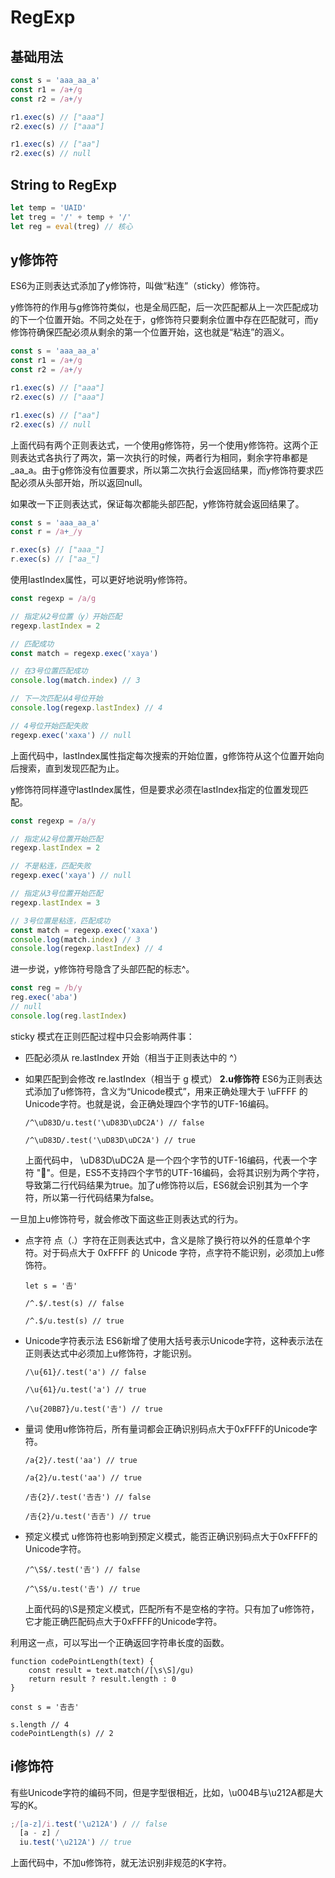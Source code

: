 # RegExp

## 基础用法

```js
const s = 'aaa_aa_a'
const r1 = /a+/g
const r2 = /a+/y

r1.exec(s) // ["aaa"]
r2.exec(s) // ["aaa"]

r1.exec(s) // ["aa"]
r2.exec(s) // null
```

## String to RegExp

```js
let temp = 'UAID'
let treg = '/' + temp + '/'
let reg = eval(treg) // 核心
```

## **y修饰符**

ES6为正则表达式添加了y修饰符，叫做“粘连”（sticky）修饰符。

y修饰符的作用与g修饰符类似，也是全局匹配，后一次匹配都从上一次匹配成功的下一个位置开始。不同之处在于，g修饰符只要剩余位置中存在匹配就可，而y修饰符确保匹配必须从剩余的第一个位置开始，这也就是“粘连”的涵义。

```js
const s = 'aaa_aa_a'
const r1 = /a+/g
const r2 = /a+/y

r1.exec(s) // ["aaa"]
r2.exec(s) // ["aaa"]

r1.exec(s) // ["aa"]
r2.exec(s) // null
```

上面代码有两个正则表达式，一个使用g修饰符，另一个使用y修饰符。这两个正则表达式各执行了两次，第一次执行的时候，两者行为相同，剩余字符串都是\_aa_a。由于g修饰没有位置要求，所以第二次执行会返回结果，而y修饰符要求匹配必须从头部开始，所以返回null。

如果改一下正则表达式，保证每次都能头部匹配，y修饰符就会返回结果了。

```js
const s = 'aaa_aa_a'
const r = /a+_/y

r.exec(s) // ["aaa_"]
r.exec(s) // ["aa_"]
```

使用lastIndex属性，可以更好地说明y修饰符。

```js
const regexp = /a/g

// 指定从2号位置（y）开始匹配
regexp.lastIndex = 2

// 匹配成功
const match = regexp.exec('xaya')

// 在3号位置匹配成功
console.log(match.index) // 3

// 下一次匹配从4号位开始
console.log(regexp.lastIndex) // 4

// 4号位开始匹配失败
regexp.exec('xaxa') // null
```

上面代码中，lastIndex属性指定每次搜索的开始位置，g修饰符从这个位置开始向后搜索，直到发现匹配为止。

y修饰符同样遵守lastIndex属性，但是要求必须在lastIndex指定的位置发现匹配。

```js
const regexp = /a/y

// 指定从2号位置开始匹配
regexp.lastIndex = 2

// 不是粘连，匹配失败
regexp.exec('xaya') // null

// 指定从3号位置开始匹配
regexp.lastIndex = 3

// 3号位置是粘连，匹配成功
const match = regexp.exec('xaxa')
console.log(match.index) // 3
console.log(regexp.lastIndex) // 4
```

进一步说，y修饰符号隐含了头部匹配的标志^。

```js
const reg = /b/y
reg.exec('aba')
// null
console.log(reg.lastIndex)
```

sticky 模式在正则匹配过程中只会影响两件事：

- 匹配必须从 re.lastIndex 开始（相当于正则表达中的 ^）

- 如果匹配到会修改 re.lastIndex（相当于 g 模式）
  **2.u修饰符**
  ES6为正则表达式添加了u修饰符，含义为“Unicode模式”，用来正确处理大于 \uFFFF 的Unicode字符。也就是说，会正确处理四个字节的UTF-16编码。

  ```
  /^\uD83D/u.test('\uD83D\uDC2A') // false

  /^\uD83D/.test('\uD83D\uDC2A') // true
  ```

  上面代码中， \uD83D\uDC2A 是一个四个字节的UTF-16编码，代表一个字符 "🐪"。但是，ES5不支持四个字节的UTF-16编码，会将其识别为两个字符，导致第二行代码结果为true。加了u修饰符以后，ES6就会识别其为一个字符，所以第一行代码结果为false。

一旦加上u修饰符号，就会修改下面这些正则表达式的行为。

- 点字符
  点（.）字符在正则表达式中，含义是除了换行符以外的任意单个字符。对于码点大于 0xFFFF 的 Unicode 字符，点字符不能识别，必须加上u修饰符。

  ```
  let s = '𠮷'

  /^.$/.test(s) // false

  /^.$/u.test(s) // true
  ```

- Unicode字符表示法
  ES6新增了使用大括号表示Unicode字符，这种表示法在正则表达式中必须加上u修饰符，才能识别。

  ```
  /\u{61}/.test('a') // false

  /\u{61}/u.test('a') // true

  /\u{20BB7}/u.test('𠮷') // true
  ```

- 量词
  使用u修饰符后，所有量词都会正确识别码点大于0xFFFF的Unicode字符。

  ```
  /a{2}/.test('aa') // true

  /a{2}/u.test('aa') // true

  /𠮷{2}/.test('𠮷𠮷') // false

  /𠮷{2}/u.test('𠮷𠮷') // true
  ```

- 预定义模式
  u修饰符也影响到预定义模式，能否正确识别码点大于0xFFFF的Unicode字符。

  ```
  /^\S$/.test('𠮷') // false

  /^\S$/u.test('𠮷') // true
  ```

  上面代码的\S是预定义模式，匹配所有不是空格的字符。只有加了u修饰符，它才能正确匹配码点大于0xFFFF的Unicode字符。

利用这一点，可以写出一个正确返回字符串长度的函数。

```
function codePointLength(text) {
    const result = text.match(/[\s\S]/gu)
    return result ? result.length : 0
}

const s = '𠮷𠮷'

s.length // 4
codePointLength(s) // 2
```

## i修饰符

有些Unicode字符的编码不同，但是字型很相近，比如，\u004B与\u212A都是大写的K。

```js
;/[a-z]/i.test('\u212A') / // false
  [a - z] /
  iu.test('\u212A') // true
```

上面代码中，不加u修饰符，就无法识别非规范的K字符。
